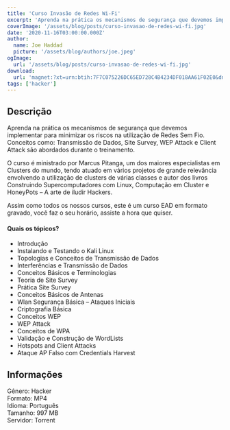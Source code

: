 ```yaml
---
title: 'Curso Invasão de Redes Wi-Fi'
excerpt: 'Aprenda na prática os mecanismos de segurança que devemos implementar para minimizar os riscos na utilização de Redes Sem Fio. Conceitos como: Transmissão de Dados, Site Survey, WEP Attack e Client Attack são abordados durante o treinamento.  O curso é ministrado por Marcus Pitanga, u'
coverImage: '/assets/blog/posts/curso-invasao-de-redes-wi-fi.jpg'
date: '2020-11-16T03:00:00.000Z'
author:
  name: Joe Haddad
  picture: '/assets/blog/authors/joe.jpeg'
ogImage:
  url: '/assets/blog/posts/curso-invasao-de-redes-wi-fi.jpg'
download:
  url: 'magnet:?xt=urn:btih:7F7C075226DC65ED728C4B4234DF018AA61F02E0&dn=Curso%20Invas%c3%a3o%20de%20Redes%20Wifi%20%28Pentest%29%20-%20EADCCNA&tr=udp%3a%2f%2ftracker.openbittorrent.com%3a1337%2fannounce&tr=udp%3a%2f%2ftracker.opentrackr.org%3a1337%2fannounce'
tags: ['hacker']
---
```

<h2>Descrição</h2>
<p></p><p>Aprenda na prática os mecanismos de segurança que devemos implementar para minimizar os riscos na utilização de Redes Sem Fio. Conceitos como: Transmissão de Dados, Site Survey, WEP Attack e Client Attack são abordados durante o treinamento.</p><p>O curso é ministrado por Marcus Pitanga, um dos maiores especialistas em Clusters do mundo, tendo atuado em vários projetos de grande relevância envolvendo a utilização de clusters de várias classes e autor dos livros Construindo Supercomputadores com Linux, Computação em Cluster e HoneyPots – A arte de iludir Hackers.</p><p>Assim como todos os nossos cursos, este é um curso EAD em formato gravado, você faz o seu horário, assiste a hora que quiser.</p><h4><strong>Quais os tópicos?</strong></h4><ul><li>Introdução</li><li>Instalando e Testando o Kali Linux</li><li>Topologias e Conceitos de Transmissão de Dados</li><li>Interferências e Transmissão de Dados</li><li>Conceitos Básicos e Terminologias</li><li>Teoria de Site Survey</li><li>Prática Site Survey</li><li>Conceitos Básicos de Antenas</li><li>Wlan Segurança Básica – Ataques Iniciais</li><li>Criptografia Básica</li><li>Conceitos WEP</li><li>WEP Attack</li><li>Conceitos de WPA</li><li>Validação e Construção de WordLists</li><li>Hotspots and Client Attacks</li><li>Ataque AP Falso com Credentials Harvest</li></ul><h2>Informações</h2><p>Gênero: Hacker<br/>Formato: MP4<br/>Idioma: Português<br/>Tamanho: 997 MB<br/>Servidor: Torrent</p>